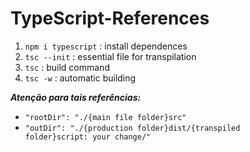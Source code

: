 # TypeScript-References
1. <code>npm i typescript</code> : install dependences
2. <code>tsc --init</code> : essential file for transpilation
3. <code>tsc</code> : build command
4. <code>tsc -w</code> : automatic building

**_Atenção para tais referências:_**
- <code>"rootDir": "./{main file folder}src"</code>
- <code>"outDir": "./{production folder}dist/{transpiled folder}script: your change/"</code>
